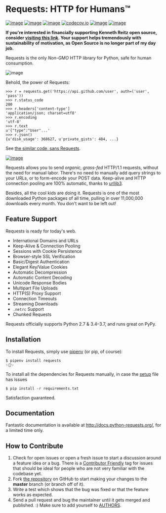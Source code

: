Requests: HTTP for Humans™
==========================

[![image](https://img.shields.io/pypi/v/requests.svg)](https://pypi.org/project/requests/)
[![image](https://img.shields.io/pypi/l/requests.svg)](https://pypi.org/project/requests/)
[![image](https://img.shields.io/pypi/pyversions/requests.svg)](https://pypi.org/project/requests/)
[![codecov.io](https://codecov.io/github/requests/requests/coverage.svg?branch=master)](https://codecov.io/github/requests/requests)
[![image](https://img.shields.io/github/contributors/requests/requests.svg)](https://github.com/requests/requests/graphs/contributors)
[![image](https://img.shields.io/badge/Say%20Thanks-!-1EAEDB.svg)](https://saythanks.io/to/kennethreitz)

**If you're interested in financially supporting Kenneth Reitz open source, consider [visiting this link](https://cash.me/$KennethReitz). Your support helps tremendously with sustainability of motivation, as Open Source is no longer part of my day job.**

Requests is the only *Non-GMO* HTTP library for Python, safe for human
consumption.

![image](https://farm5.staticflickr.com/4317/35198386374_1939af3de6_k_d.jpg)

Behold, the power of Requests:

``` {.sourceCode .python}
>>> r = requests.get('https://api.github.com/user', auth=('user', 'pass'))
>>> r.status_code
200
>>> r.headers['content-type']
'application/json; charset=utf8'
>>> r.encoding
'utf-8'
>>> r.text
u'{"type":"User"...'
>>> r.json()
{u'disk_usage': 368627, u'private_gists': 484, ...}
```

See [the similar code, sans Requests](https://gist.github.com/973705).

[![image](https://raw.githubusercontent.com/requests/requests/master/docs/_static/requests-logo-small.png)](http://docs.python-requests.org/)

Requests allows you to send *organic, grass-fed* HTTP/1.1 requests,
without the need for manual labor. There's no need to manually add query
strings to your URLs, or to form-encode your POST data. Keep-alive and
HTTP connection pooling are 100% automatic, thanks to
[urllib3](https://github.com/shazow/urllib3).

Besides, all the cool kids are doing it. Requests is one of the most
downloaded Python packages of all time, pulling in over 11,000,000
downloads every month. You don't want to be left out!

Feature Support
---------------

Requests is ready for today's web.

-   International Domains and URLs
-   Keep-Alive & Connection Pooling
-   Sessions with Cookie Persistence
-   Browser-style SSL Verification
-   Basic/Digest Authentication
-   Elegant Key/Value Cookies
-   Automatic Decompression
-   Automatic Content Decoding
-   Unicode Response Bodies
-   Multipart File Uploads
-   HTTP(S) Proxy Support
-   Connection Timeouts
-   Streaming Downloads
-   `.netrc` Support
-   Chunked Requests

Requests officially supports Python 2.7 & 3.4–3.7, and runs great on
PyPy.

Installation
------------

To install Requests, simply use [pipenv](http://pipenv.org/) (or pip, of
course):

``` {.sourceCode .bash}
$ pipenv install requests
✨🍰✨
```

To install all the dependencies for Requests manually, in case the [setup](setup.py) file has issues

```{.sourceCode .bash}
$ pip install -r requirements.txt
```

Satisfaction guaranteed.

Documentation
-------------

Fantastic documentation is available at
<http://docs.python-requests.org/>, for a limited time only.

How to Contribute
-----------------

1.  Check for open issues or open a fresh issue to start a discussion
    around a feature idea or a bug. There is a [Contributor
    Friendly](https://github.com/requests/requests/issues?direction=desc&labels=Contributor+Friendly&page=1&sort=updated&state=open)
    tag for issues that should be ideal for people who are not very
    familiar with the codebase yet.
2.  Fork [the repository](https://github.com/requests/requests) on
    GitHub to start making your changes to the **master** branch (or
    branch off of it).
3.  Write a test which shows that the bug was fixed or that the feature
    works as expected.
4.  Send a pull request and bug the maintainer until it gets merged and
    published. :) Make sure to add yourself to
    [AUTHORS](https://github.com/requests/requests/blob/master/AUTHORS.rst).

